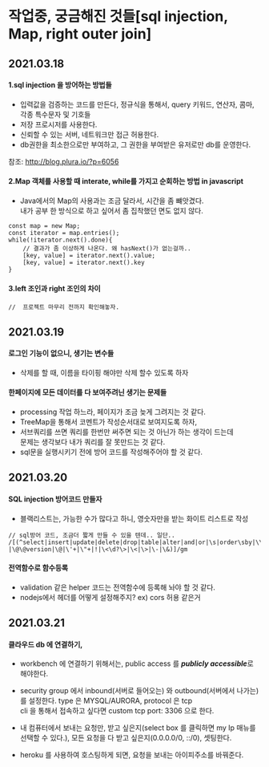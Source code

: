 # 작업중, 궁금해진 것들[sql injection, Map, right outer join]
## 2021.03.18
#### 1.sql injection 을 방어하는 방법들
* 입력값을 검증하는 코드를 만든다, 정규식을 통해서, query 키워드, 연산자, 콤마,각종 특수문자 및 기호들
* 저장 프로시저를 사용한다. 
* 신뢰할 수 있는 서버, 네트워크만 접근 허용한다.
* db권한을 최소한으로만 부여하고, 그 권한을 부여받은 유저로만 db를 운영한다.  

참조: http://blog.plura.io/?p=6056
#### 2.Map 객체를 사용할 때 interate, while를 가지고 순회하는 방법 in javascript
* Java에서의 Map의 사용과는 조금 달라서, 시간을 좀 뺴앗겼다.  
 내가 공부 한 방식으로 하고 싶어서 좀 집착했던 면도 없지 않다. 
```
const map = new Map;
const iterator = map.entries();
while(!iterator.next().done){
    // 결과가 좀 이상하게 나온다. 왜 hasNext()가 없는걸까..
    [key, value] = iterator.next().value;
    [key, value] = iterator.next().key
}
```
#### 3.left 조인과 right 조인의 차이
```
//  프로젝트 마무리 전까지 확인해놓자.
```


## 2021.03.19
#### 로그인 기능이 없으니, 생기는 변수들
* 삭제를 할 때, 이름을 타이핑 해야만 삭제 할수 있도록 하자

#### 한페이지에 모든 데이터를 다 보여주려닌 생기는 문제들
* processing 작업 하느라, 페이지가 조금 늦게 그려지는 것 같다.
* TreeMap을 통해서 코멘트가 작성순서대로 보여지도록 하자, 
* 서브쿼리를 쓰면 쿼리를 한번만 써주면 되는 것 아닌가 하는 생각이 드는데  
문제는 생각보다 내가 쿼리를 잘 못만드는 것 같다.
* sql문을 실행시키기 전에 방어 코드를 작성해주어야 할 것 같다.


## 2021.03.20
#### SQL injection 방어코드 만들자
* 블랙리스트는, 가능한 수가 많다고 하니, 영숫자만을 받는 화이트 리스트로 작성

```
// sql방어 코드, 조금더 짧게 만들 수 있을 텐데.. 일단..
/[(^select|insert|update|delete|drop|table|alter|and|or|\s|order\sby|\\|\/|\.|\%\d?|\@\@version|\@|\'+|\"+|!|\<\d?\>|\<|\>|\-|\&)]/gm
```
 
#### 전역함수로 함수등록
* validation 같은 helper 코드는 전역함수에 등록해 놔야 할 것 같다.
* nodejs에서 헤더를 어떻게 설정해주지? ex) cors 허용 같은거
 
 
 ## 2021.03.21
 #### 클라우드 db 에 연결하기, 
 * workbench 에 연결하기 위해서는,  public access 를 ***publicly accessible***로 해야한다. 
 * security group 에서 inbound(서버로 들어오는) 와 outbound(서버에서 나가는) 를 설정한다. type 은 MYSQL/AURORA, protocol 은 tcp  
 cli 을 통해서 접속하고 싶다면 custom tcp port: 3306 으로 한다.
 
  
 * 내 컴퓨터에서 보내는 요청만, 받고 싶은지(select box 를 클릭하면 my Ip 매뉴를 선택할 수 있다.), 모든 요청을 다 받고 싶은지(0.0.0.0/0, ::/0), 셋팅한다.
 * heroku 를 사용하여 호스팅하게 되면, 요청을 보내는 아이피주소를 바꿔준다.
 
   

